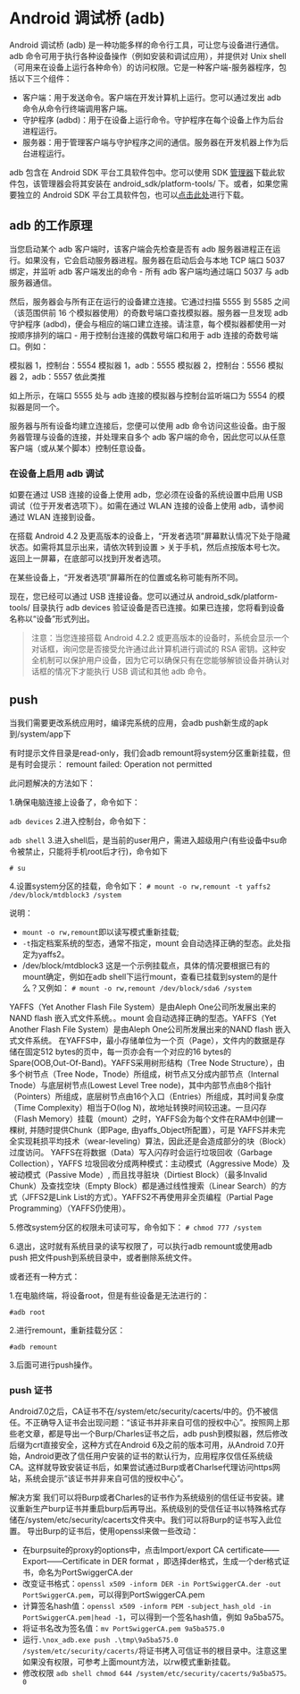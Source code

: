 # Android 调试桥 (adb)

Android 调试桥 (adb) 是一种功能多样的命令行工具，可让您与设备进行通信。adb 命令可用于执行各种设备操作（例如安装和调试应用），并提供对 Unix shell（可用来在设备上运行各种命令）的访问权限。它是一种客户端-服务器程序，包括以下三个组件：

- 客户端：用于发送命令。客户端在开发计算机上运行。您可以通过发出 adb 命令从命令行终端调用客户端。
- 守护程序 (adbd)：用于在设备上运行命令。守护程序在每个设备上作为后台进程运行。
- 服务器：用于管理客户端与守护程序之间的通信。服务器在开发机器上作为后台进程运行。

adb 包含在 Android SDK 平台工具软件包中。您可以使用 SDK [管理器](https://developer.android.google.cn/studio/intro/update?hl=zh-cn#sdk-manager)下载此软件包，该管理器会将其安装在 android_sdk/platform-tools/ 下。或者，如果您需要独立的 Android SDK 平台工具软件包，也可以[点击此处](https://developer.android.google.cn/studio/releases/platform-tools?hl=zh-cn)进行下载。



## adb 的工作原理
当您启动某个 adb 客户端时，该客户端会先检查是否有 adb 服务器进程正在运行。如果没有，它会启动服务器进程。服务器在启动后会与本地 TCP 端口 5037 绑定，并监听 adb 客户端发出的命令 - 所有 adb 客户端均通过端口 5037 与 adb 服务器通信。

然后，服务器会与所有正在运行的设备建立连接。它通过扫描 5555 到 5585 之间（该范围供前 16 个模拟器使用）的奇数号端口查找模拟器。服务器一旦发现 adb 守护程序 (adbd)，便会与相应的端口建立连接。请注意，每个模拟器都使用一对按顺序排列的端口 - 用于控制台连接的偶数号端口和用于 adb 连接的奇数号端口。例如：

模拟器 1，控制台：5554
模拟器 1，adb：5555
模拟器 2，控制台：5556
模拟器 2，adb：5557
依此类推

如上所示，在端口 5555 处与 adb 连接的模拟器与控制台监听端口为 5554 的模拟器是同一个。

服务器与所有设备均建立连接后，您便可以使用 adb 命令访问这些设备。由于服务器管理与设备的连接，并处理来自多个 adb 客户端的命令，因此您可以从任意客户端（或从某个脚本）控制任意设备。

### 在设备上启用 adb 调试
如要在通过 USB 连接的设备上使用 adb，您必须在设备的系统设置中启用 USB 调试（位于开发者选项下）。如需在通过 WLAN 连接的设备上使用 adb，请参阅通过 WLAN 连接到设备。

在搭载 Android 4.2 及更高版本的设备上，“开发者选项”屏幕默认情况下处于隐藏状态。如需将其显示出来，请依次转到设置 > 关于手机，然后点按版本号七次。返回上一屏幕，在底部可以找到开发者选项。

在某些设备上，“开发者选项”屏幕所在的位置或名称可能有所不同。

现在，您已经可以通过 USB 连接设备。您可以通过从 android_sdk/platform-tools/ 目录执行 adb devices 验证设备是否已连接。如果已连接，您将看到设备名称以“设备”形式列出。

>注意：当您连接搭载 Android 4.2.2 或更高版本的设备时，系统会显示一个对话框，询问您是否接受允许通过此计算机进行调试的 RSA 密钥。这种安全机制可以保护用户设备，因为它可以确保只有在您能够解锁设备并确认对话框的情况下才能执行 USB 调试和其他 adb 命令。

## push

当我们需要更改系统应用时，编译完系统的应用，会adb push新生成的apk到/system/app下

有时提示文件目录是read-only，我们会adb remount将system分区重新挂载，但是有时会提示：
remount failed: Operation not permitted

此问题解决的方法如下：

1.确保电脑连接上设备了，命令如下：

`adb devices`
2.进入控制台，命令如下：

`adb shell`
3.进入shell后，是当前的user用户，需进入超级用户(有些设备中su命令被禁止，只能将手机root后才行)，命令如下

`# su`

4.设置system分区的挂载，命令如下：
`# mount -o rw,remount -t yaffs2 /dev/block/mtdblock3 /system`

说明：
- `mount -o rw,remount`即以读写模式重新挂载;
- `-t`指定档案系统的型态，通常不指定，mount 会自动选择正确的型态。此处指定为yaffs2。
- /dev/block/mtdblock3 这是一个示例挂载点，具体的情况要根据已有的mount确定，例如在adb shell下运行mount，查看已挂载到system的是什么？又例如： `# mount -o rw,remount /dev/block/sda6 /system`


YAFFS（Yet Another Flash File System）是由Aleph One公司所发展出来的NAND flash 嵌入式文件系统。。mount 会自动选择正确的型态。YAFFS（Yet Another Flash File System）是由Aleph One公司所发展出来的NAND flash 嵌入式文件系统。
在YAFFS中，最小存储单位为一个页（Page），文件内的数据是存储在固定512 bytes的页中，每一页亦会有一个对应的16 bytes的Spare(OOB,Out-Of-Band)。YAFFS采用树形结构（Tree Node Structure），由多个树节点（Tree Node，Tnode）所组成，树节点又分成内部节点（Internal Tnode）与底层树节点(Lowest Level Tree node)，其中内部节点由8个指针（Pointers）所组成，底层树节点由16个入口（Entries）所组成，其时间复杂度（Time Complexity）相当于O(log N)，故地址转换时间较迅速。一旦闪存（Flash Memory）挂载（mount）之时，YAFFS会为每个文件在RAM中创建一棵树, 并随时提供Chunk（即Page, 由yaffs_Object所配置），可是 YAFFS并未完全实现耗损平均技术（wear-leveling）算法，因此还是会造成部分的块（Block）过度访问。
YAFFS在将数据（Data）写入闪存时会运行垃圾回收（Garbage Collection），YAFFS 垃圾回收分成两种模式：主动模式（Aggressive Mode）及被动模式（Passive Mode）, 而且找寻脏块（Dirtiest Block）（最多Invalid Chunk）及查找空块（Empty Block）都是通过线性搜索（Linear Search）的方式（JFFS2是Link List的方式）。YAFFS2不再使用非全页编程（Partial Page Programming）（YAFFS仍使用）。


5.修改system分区的权限未可读可写，命令如下：
`# chmod 777 /system`

6.退出，这时就有系统目录的读写权限了，可以执行adb remount或使用adb push 把文件push到系统目录中，或者删除系统文件。


或者还有一种方式：

1.在电脑终端，将设备root，但是有些设备是无法进行的：

`#adb root`

2.进行remount，重新挂载分区：

`#adb remount`

3.后面可进行push操作。


### push 证书

Android7.0之后，CA证书不在/system/etc/security/cacerts/中的。仍不被信任。不正确导入证书会出现问题：“该证书并非来自可信的授权中心”。按照网上那些老文章，都是导出一个Burp/Charles证书之后，adb push到模拟器，然后修改后缀为crt直接安全，这种方式在Android 6及之前的版本可用，从Android 7.0开始，Android更改了信任用户安装的证书的默认行为，应用程序仅信任系统级CA。这样就导致安装证书后，如果尝试通过Burp或者Charlse代理访问https网站，系统会提示“该证书并非来自可信的授权中心”。

解决方案
我们可以将Burp或者Charles的证书作为系统级别的信任证书安装。建议重新生产burp证书并重启burp后再导出。系统级别的受信任证书以特殊格式存储在/system/etc/security/cacerts文件夹中。我们可以将Burp的证书写入此位置。
导出Burp的证书后，使用openssl来做一些改动：
- 在burpsuite的proxy的options中，点击Import/export CA certificate——Export——Certificate in DER format ，即选择der格式，生成一个der格式证书，命名为PortSwiggerCA.der
- 改变证书格式：`openssl x509 -inform DER -in PortSwiggerCA.der -out PortSwiggerCA.pem`，可以得到PortSwiggerCA.pem
- 计算签名hash值：`openssl x509 -inform PEM -subject_hash_old -in PortSwiggerCA.pem|head -1`，可以得到一个签名hash值，例如 9a5ba575。
- 将证书名改为签名值：`mv PortSwiggerCA.pem 9a5ba575.0`
-  运行`.\nox_adb.exe push .\tmp\9a5ba575.0 /system/etc/security/cacerts/`将证书拷入可信证书的根目录中。注意这里如果没有权限，可参考上面mount方法，以rw模式重新挂载。
- 修改权限 `adb shell chmod 644 /system/etc/security/cacerts/9a5ba575。0`
